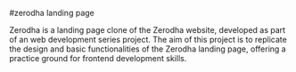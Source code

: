 #zerodha landing page

Zerodha is a landing page clone of the Zerodha website, developed as part of an web development series project. The aim of this project is to replicate the design and basic functionalities of the Zerodha landing page, offering a practice ground for frontend development skills.

